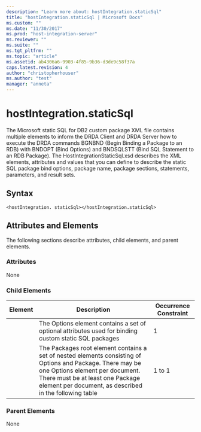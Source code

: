 ```yaml
---
description: "Learn more about: hostIntegration.staticSql"
title: "hostIntegration.staticSql | Microsoft Docs"
ms.custom: ""
ms.date: "11/30/2017"
ms.prod: "host-integration-server"
ms.reviewer: ""
ms.suite: ""
ms.tgt_pltfrm: ""
ms.topic: "article"
ms.assetid: ab4306a6-9903-4f85-9b36-d3de9c58f37a
caps.latest.revision: 4
author: "christopherhouser"
ms.author: "test"
manager: "anneta"
---
```

# hostIntegration.staticSql
The Microsoft static SQL for DB2 custom package XML file contains multiple elements to inform the DRDA Client and DRDA Server how to execute the DRDA commands BGNBND (Begin Binding a Package to an RDB) with BNDOPT (Bind Options) and BNDSQLSTT (Bind SQL Statement to an RDB Package). The HostIntegrationStaticSql.xsd describes the XML elements, attributes and values that you can define to describe the static SQL package bind options, package name, package sections, statements, parameters, and result sets.  
  
## Syntax  
  
```  
<hostIntegration. staticSql></hostIntegration.staticSql>  
```  
  
## Attributes and Elements  
 The following sections describe attributes, child elements, and parent elements.  
  
### Attributes  
 None  
  
### Child Elements  
  
|Element|Description|Occurrence Constraint|  
|-------------|-----------------|---------------------------|  
||The Options element contains a set of optional attributes used for binding custom static SQL packages|1|  
||The Packages root element contains a set of nested elements consisting of Options and Package. There may be one Options element per document. There must be at least one Package element per document, as described in the following table|1 to 1|  
  
### Parent Elements  
 None
